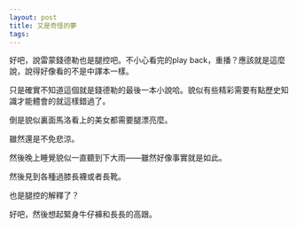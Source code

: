 ```yaml
---
layout: post
title: 又是奇怪的夢
tags:
---
```


好吧，說雷蒙錢德勒也是腿控吧。不小心看完的play back，重播？應該就是這麼說，說得好像看的不是中譯本一樣。

只是確實不知道這個就是錢德勒的最後一本小說哈。貌似有些精彩需要有點歷史知識才能體會的就這樣錯過了。

倒是貌似裏面馬洛看上的美女都需要腿漂亮麼。

雖然還是不免悲涼。

然後晚上睡覺貌似一直聽到下大雨——雖然好像事實就是如此。

然後見到各種過膝長襪或者長靴。

也是腿控的解釋了？

好吧，然後想起緊身牛仔褲和長長的高跟。
